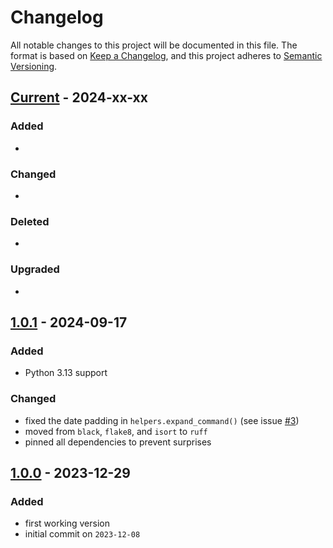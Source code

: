 # Changelog

All notable changes to this project will be documented in this file.
The format is based on [Keep a Changelog], and this project adheres to [Semantic Versioning].

## [Current] - 2024-xx-xx

### Added
-

### Changed
-

### Deleted
-

### Upgraded
-

## [1.0.1] - 2024-09-17

### Added
- Python 3.13 support

### Changed
- fixed the date padding in `helpers.expand_command()` (see issue [#3])
- moved from `black`, `flake8`, and `isort` to `ruff`
- pinned all dependencies to prevent surprises

## [1.0.0] - 2023-12-29

### Added
- first working version
- initial commit on `2023-12-08`


[Current]: https://github.com/BoboTiG/python-wks-com/compare/v1.0.1...HEAD
[1.0.1]: https://github.com/BoboTiG/python-wks-com/tree/v1.0.1
[1.0.0]: https://github.com/BoboTiG/python-wks-com/tree/v1.0.0

[#3]: https://github.com/BoboTiG/python-wks-com/issues/3

[Keep a Changelog]: https://keepachangelog.com/en/1.0.0
[Semantic Versioning]: https://semver.org/spec/v2.0.0.html

